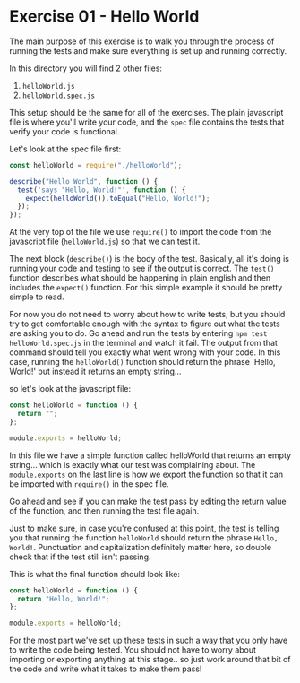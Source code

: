 # Exercise 01 - Hello World

The main purpose of this exercise is to walk you through the process of running the tests and make sure everything is set up and running correctly.

In this directory you will find 2 other files:

1. `helloWorld.js`
2. `helloWorld.spec.js`

This setup should be the same for all of the exercises. The plain javascript file is where you'll write your code, and the `spec` file contains the tests that verify your code is functional.

Let's look at the spec file first:

```javascript
const helloWorld = require("./helloWorld");

describe("Hello World", function () {
  test('says "Hello, World!"', function () {
    expect(helloWorld()).toEqual("Hello, World!");
  });
});
```

At the very top of the file we use `require()` to import the code from the javascript file (`helloWorld.js`) so that we can test it.

The next block (`describe()`) is the body of the test. Basically, all it's doing is running your code and testing to see if the output is correct. The `test()` function describes what should be happening in plain english and then includes the `expect()` function. For this simple example it should be pretty simple to read.

For now you do not need to worry about how to write tests, but you should try to get comfortable enough with the syntax to figure out what the tests are asking you to do. Go ahead and run the tests by entering `npm test helloWorld.spec.js` in the terminal and watch it fail. The output from that command should tell you exactly what went wrong with your code. In this case, running the `helloWorld()` function should return the phrase 'Hello, World!' but instead it returns an empty string...

so let's look at the javascript file:

```javascript
const helloWorld = function () {
  return "";
};

module.exports = helloWorld;
```

In this file we have a simple function called helloWorld that returns an empty string... which is exactly what our test was complaining about. The `module.exports` on the last line is how we export the function so that it can be imported with `require()` in the spec file.

Go ahead and see if you can make the test pass by editing the return value of the function, and then running the test file again.

Just to make sure, in case you're confused at this point, the test is telling you that running the function `helloWorld` should return the phrase `Hello, World!`. Punctuation and capitalization definitely matter here, so double check that if the test still isn't passing.

This is what the final function should look like:

```javascript
const helloWorld = function () {
  return "Hello, World!";
};

module.exports = helloWorld;
```

For the most part we've set up these tests in such a way that you only have to write the code being tested.
You should not have to worry about importing or exporting anything at this stage.. so just work around that bit of the code and write what it takes to make them pass!
